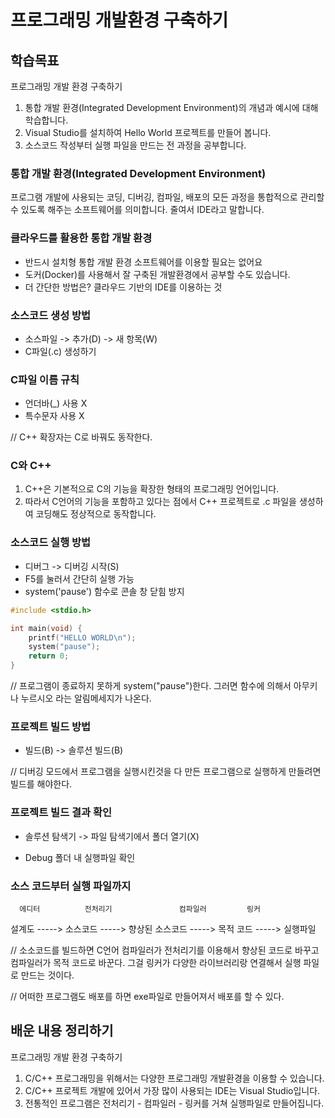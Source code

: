 # 프로그래밍 개발환경 구축하기

## 학습목표

프로그래밍 개발 환경 구축하기

1. 통합 개발 환경(Integrated Development Environment)의 개념과 예시에 대해 학습합니다.
1. Visual Studio를 설치하여 Hello World 프로젝트를 만들어 봅니다.
1. 소스코드 작성부터 실행 파일을 만드는 전 과정을 공부합니다.

### 통합 개발 환경(Integrated Development Environment)

프로그램 개발에 사용되는 코딩, 디버깅, 컴파일, 배포의 모든 과정을 통합적으로 관리할 수 있도록 해주는 소프트웨어를 의미합니다. 줄여서 IDE라고 말합니다.

### 클라우드를 활용한 통합 개발 환경

- 반드시 설치형 통합 개발 환경 소프트웨어를 이용할 필요는 없어요
- 도커(Docker)를 사용해서 잘 구축된 개발환경에서 공부할 수도 있습니다.
- 더 간단한 방법은? 클라우드 기반의 IDE를 이용하는 것

### 소스코드 생성 방법

- 소스파일 -> 추가(D) -> 새 항목(W)
- C파일(.c) 생성하기

### C파일 이름 규칙

- 언더바(_) 사용 X
- 특수문자 사용 X

// C++ 확장자는 C로 바꿔도 동작한다.

### C와 C++

1. C++은 기본적으로 C의 기능을 확장한 형태의 프로그래밍 언어입니다.
1. 따라서 C언어의 기능을 포함하고 있다는 점에서 C++ 프로젝트로 .c 파일을 생성하여 코딩해도 정상적으로 동작합니다.

### 소스코드 실행 방법

- 디버그 -> 디버깅 시작(S)
- F5를 눌러서 간단히 실행 가능
- system('pause') 함수로 콘솔 창 닫힘 방지

```c
#include <stdio.h>

int main(void) {
    printf("HELLO WORLD\n");
    system("pause");
    return 0;
}
```

// 프로그램이 종료하지 못하게 system("pause")한다. 그러면 함수에 의해서 아무키나 누르시오 라는 알림메세지가 나온다.

### 프로젝트 빌드 방법

- 빌드(B) -> 솔루션 빌드(B)

// 디버깅 모드에서 프로그램을 실행시킨것을 다 만든 프로그램으로 실행하게 만들려면 빌드를 해야한다.

### 프로젝트 빌드 결과 확인

- 솔루션 탐색기 -> 파일 탐색기에서 폴더 열기(X)

- Debug 폴더 내 실행파일 확인

### 소스 코드부터 실행 파일까지

      에디터          전처리기               컴파일러         링커
설계도 -----> 소스코드 -----> 향상된 소스코드 -----> 목적 코드 -----> 실행파일

// 소소코드를 빌드하면 C언어 컴파일러가 전처리기를 이용해서 향상된 코드로 바꾸고 컴파일러가 목적 코드로 바꾼다. 그걸 링커가 다양한 라이브러리랑 연결해서 실행 파일로 만드는 것이다.

// 어떠한 프로그램도 배포를 하면 exe파일로 만들어져서 배포를 할 수 있다.

## 배운 내용 정리하기

프로그래밍 개발 환경 구축하기

1. C/C++ 프로그래밍을 위해서는 다양한 프로그래밍 개발환경을 이용할 수 있습니다.
1. C/C++ 프로젝트 개발에 있어서 가장 많이 사용되는 IDE는 Visual Studio입니다.
1. 전통적인 프로그램은 전처리기 - 컴파일러 - 링커를 거쳐 실행파일로 만들어집니다.



